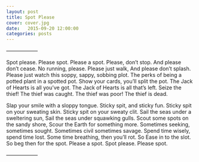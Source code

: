 ```yaml
---
layout: post
title: Spot Please 
cover: cover.jpg
date:   2015-09-20 12:00:00
categories: posts
---
```


——————

Spot please.
Please spot.
Please a spot.
Please, don’t stop. And please don’t cease.
No running, please. Please just walk,
And please don’t splash.
Please just watch this soppy, sappy, sobbing plot.
The perks of being a potted plant in a spotted pot.
Show your cards, you’ll split the pot.
The Jack of Hearts is all you’ve got.
The Jack of Hearts is all that’s left.
Seize the thief! The thief was caught.
The thief was poor! The thief is dead.

Slap your smile with a sloppy tongue.
Sticky spit, and sticky fun.
Sticky spit on your sweating skin.
Sticky spit on your sweaty clit.
Sail the seas under a sweltering sun,
Sail the seas under squawking gulls.
Scout some spots on the sandy shore,
Scour the Earth for something more.
Sometimes seeking, sometimes sought.
Sometimes civil sometimes savage.
Spend time wisely, spend time lost.
Some time breathing, then you’ll rot.
So Ease in to the slot.
So beg then for the spot.
Please a spot.
Spot please.
Please spot.

——————
